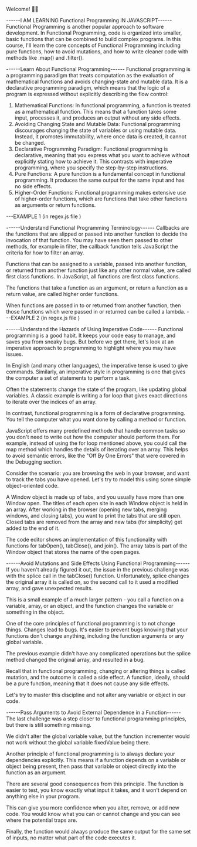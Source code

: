 Welcome! 👋😊

------I AM LEARNING Functional Programming IN JAVASCRIPT------
Functional Programming is another popular approach to software development. In Functional Programming, code is organized into smaller, basic functions that can be combined to build complex programs.
In this course, I'll learn the core concepts of Functional Programming including pure functions, how to avoid mutations, and how to write cleaner code with methods like .map() and .filter().

------Learn About Functional Programming------
Functional programming is a programming paradigm that treats computation as the evaluation of mathematical functions and avoids changing-state and mutable data. It is a declarative programming paradigm, which means that the logic of a program is expressed without explicitly describing the flow control:

1. Mathematical Functions:
   In functional programming, a function is treated as a mathematical function. This means that a function takes some input, processes it, and produces an output without any side effects.
2. Avoiding Changing State and Mutable Data:
   Functional programming discourages changing the state of variables or using mutable data. Instead, it promotes immutability, where once data is created, it cannot be changed.
3. Declarative Programming Paradigm:
   Functional programming is declarative, meaning that you express what you want to achieve without explicitly stating how to achieve it. This contrasts with imperative programming, where you specify the step-by-step instructions.
4. Pure Functions:
   A pure function is a fundamental concept in functional programming. It produces the same output for the same input and has no side effects.
5. Higher-Order Functions:
   Functional programming makes extensive use of higher-order functions, which are functions that take other functions as arguments or return functions.

---EXAMPLE 1 (in regex.js file )

------Understand Functional Programming Terminology------
Callbacks are the functions that are slipped or passed into another function to decide the invocation of that function. You may have seen them passed to other methods, for example in filter, the callback function tells JavaScript the criteria for how to filter an array.

Functions that can be assigned to a variable, passed into another function, or returned from another function just like any other normal value, are called first class functions. In JavaScript, all functions are first class functions.

The functions that take a function as an argument, or return a function as a return value, are called higher order functions.

When functions are passed in to or returned from another function, then those functions which were passed in or returned can be called a lambda.
---EXAMPLE 2 (in regex.js file )

------Understand the Hazards of Using Imperative Code------
Functional programming is a good habit. It keeps your code easy to manage, and saves you from sneaky bugs. But before we get there, let's look at an imperative approach to programming to highlight where you may have issues.

In English (and many other languages), the imperative tense is used to give commands. Similarly, an imperative style in programming is one that gives the computer a set of statements to perform a task.

Often the statements change the state of the program, like updating global variables. A classic example is writing a for loop that gives exact directions to iterate over the indices of an array.

In contrast, functional programming is a form of declarative programming. You tell the computer what you want done by calling a method or function.

JavaScript offers many predefined methods that handle common tasks so you don't need to write out how the computer should perform them. For example, instead of using the for loop mentioned above, you could call the map method which handles the details of iterating over an array. This helps to avoid semantic errors, like the "Off By One Errors" that were covered in the Debugging section.

Consider the scenario: you are browsing the web in your browser, and want to track the tabs you have opened. Let's try to model this using some simple object-oriented code.

A Window object is made up of tabs, and you usually have more than one Window open. The titles of each open site in each Window object is held in an array. After working in the browser (opening new tabs, merging windows, and closing tabs), you want to print the tabs that are still open. Closed tabs are removed from the array and new tabs (for simplicity) get added to the end of it.

The code editor shows an implementation of this functionality with functions for tabOpen(), tabClose(), and join(). The array tabs is part of the Window object that stores the name of the open pages.

------Avoid Mutations and Side Effects Using Functional Programming------
If you haven't already figured it out, the issue in the previous challenge was with the splice call in the tabClose() function. Unfortunately, splice changes the original array it is called on, so the second call to it used a modified array, and gave unexpected results.

This is a small example of a much larger pattern - you call a function on a variable, array, or an object, and the function changes the variable or something in the object.

One of the core principles of functional programming is to not change things. Changes lead to bugs. It's easier to prevent bugs knowing that your functions don't change anything, including the function arguments or any global variable.

The previous example didn't have any complicated operations but the splice method changed the original array, and resulted in a bug.

Recall that in functional programming, changing or altering things is called mutation, and the outcome is called a side effect. A function, ideally, should be a pure function, meaning that it does not cause any side effects.

Let's try to master this discipline and not alter any variable or object in our code.

------Pass Arguments to Avoid External Dependence in a Function------
The last challenge was a step closer to functional programming principles, but there is still something missing.

We didn't alter the global variable value, but the function incrementer would not work without the global variable fixedValue being there.

Another principle of functional programming is to always declare your dependencies explicitly. This means if a function depends on a variable or object being present, then pass that variable or object directly into the function as an argument.

There are several good consequences from this principle. The function is easier to test, you know exactly what input it takes, and it won't depend on anything else in your program.

This can give you more confidence when you alter, remove, or add new code. You would know what you can or cannot change and you can see where the potential traps are.

Finally, the function would always produce the same output for the same set of inputs, no matter what part of the code executes it.
